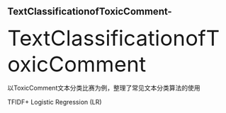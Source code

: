 ## TextClassificationofToxicComment-
<font size=10>TextClassificationofToxicComment</font>


以ToxicComment文本分类比赛为例，整理了常见文本分类算法的使用


TFIDF+ Logistic Regression (LR)
